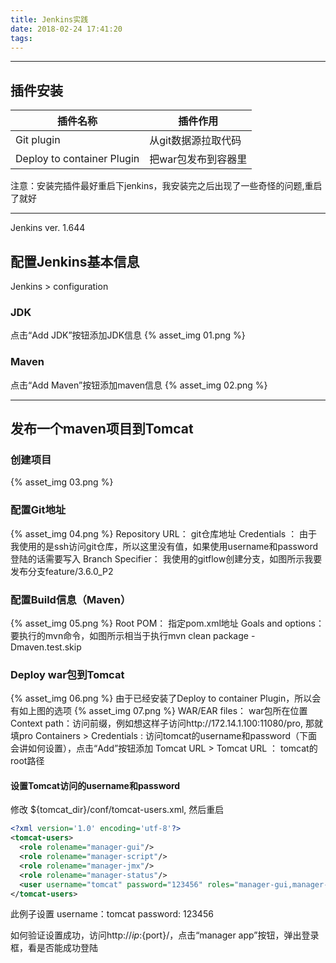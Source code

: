 ```yaml
---
title: Jenkins实践
date: 2018-02-24 17:41:20
tags:
---
```


<!-- toc -->

----

## 插件安装

| 插件名称  | 插件作用 | 
|---|---|
| Git plugin  | 从git数据源拉取代码 |
| Deploy to container Plugin  | 把war包发布到容器里 |

注意：安装完插件最好重启下jenkins，我安装完之后出现了一些奇怪的问题,重启了就好

----

Jenkins ver. 1.644

## 配置Jenkins基本信息
Jenkins > configuration
### JDK
点击“Add JDK”按钮添加JDK信息
{% asset_img 01.png %}
### Maven
点击“Add Maven”按钮添加maven信息
{% asset_img 02.png %}

----

## 发布一个maven项目到Tomcat
### 创建项目
{% asset_img 03.png %}

### 配置Git地址
{% asset_img 04.png %}
Repository URL： git仓库地址
Credentials ： 由于我使用的是ssh访问git仓库，所以这里没有值，如果使用username和password登陆的话需要写入
Branch Specifier： 我使用的gitflow创建分支，如图所示我要发布分支feature/3.6.0_P2

### 配置Build信息（Maven）
{% asset_img 05.png %}
Root POM： 指定pom.xml地址
Goals and options： 要执行的mvn命令，如图所示相当于执行mvn clean package -Dmaven.test.skip

### Deploy war包到Tomcat
{% asset_img 06.png %}
由于已经安装了Deploy to container Plugin，所以会有如上图的选项
{% asset_img 07.png %}
WAR/EAR files： war包所在位置
Context path：访问前缀，例如想这样子访问http://172.14.1.100:11080/pro, 那就填pro
Containers > Credentials : 访问tomcat的username和password（下面会讲如何设置），点击“Add”按钮添加
Tomcat URL > Tomcat URL ： tomcat的root路径

#### 设置Tomcat访问的username和password
修改 ${tomcat_dir}/conf/tomcat-users.xml, 然后重启
```xml
<?xml version='1.0' encoding='utf-8'?>
<tomcat-users>
  <role rolename="manager-gui"/>
  <role rolename="manager-script"/>
  <role rolename="manager-jmx"/>
  <role rolename="manager-status"/>
  <user username="tomcat" password="123456" roles="manager-gui,manager-script,manager-jmx,manager-status" />
</tomcat-users>
```
此例子设置
username：tomcat
password: 123456

如何验证设置成功，访问http://${ip}:${port}/，点击“manager app”按钮，弹出登录框，看是否能成功登陆

